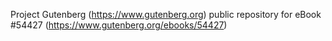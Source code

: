 Project Gutenberg (https://www.gutenberg.org) public repository for
eBook #54427 (https://www.gutenberg.org/ebooks/54427)
